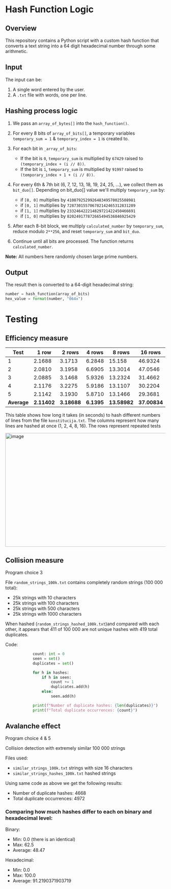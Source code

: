 
# Hash Function Logic

## Overview
This repository contains a Python script with a custom hash function that converts a text string into a 64 digit hexadecimal number through some arithmetic.

## Input
The input can be:  
1. A single word entered by the user.  
2. A `.txt` file with words, one per line.  

## Hashing process logic 
1. We pass an `array_of_bytes[]` into the `hash_function()`.
2. For every 8 bits of  `array_of_bits[]`, a temporary variables `temporary_sum = 1` & `temporary_index = 1` is created to.

3. For each bit in `_array_of_bits`:  
   - If the bit is `0`, `temporary_sum`  is multiplied by `67429` raised to `(temporary_index + (i // 8))`.  
   - If the bit is `1`, `temporary_sum`  is multiplied by `91997` raised to `(temporary_index + 1 + (i // 8))`.  
4. For every 6th & 7th bit (6, 7, 12, 13, 18, 19, 24, 25, …), we collect them as `bit_duo[]`.
   Depending on bit_duo[] value we'll multiply `temporary_sum` by:
    
    -   if `[0, 0]` multiplies by `410079252992648349570025508981`
    -   if `[0, 1]` multiplies by `728730155706782142465312831289`
    -   if `[1, 1]` multiplies by `233246422214829721422450466691`
    -   if `[1, 0]` multiplies by `820249177872665494536846925429`
5. After each 8-bit block, we multiply `calculated_number` by `temporary_sum`, reduce modulo `2**256`, and reset `temporary_sum` and `bit_duo`.  
6. Continue until all bits are processed. The function returns `calculated_number`.


**Note:** All numbers here randomly chosen large prime numbers.
 
## Output
The result then is converted to a 64-digit hexadecimal string:  
```python
number = hash_function(array_of_bits)
hex_value = format(number, "064x")
```
# Testing

## Efficiency measure


| Test    | 1 row  | 2 rows | 4 rows | 8 rows | 16 rows |
|---------|--------|--------|--------|--------|---------|
| 1       | 2.1688 | 3.1713 | 6.2848 | 15.158 | 46.9324 |
| 2       | 2.0810 | 3.1958 | 6.6905 | 13.3014| 47.0546 |
| 3       | 2.0885 | 3.1468 | 5.9326 | 13.2324| 31.4662 |
| 4       | 2.1176 | 3.2275 | 5.9186 | 13.1107| 30.2204 |
| 5       | 2.1142 | 3.1930 | 5.8710 | 13.1466| 29.3681 |
| **Average** | **2.11402** | **3.18688** | **6.1395** | **13.58982** | **37.00834** |

This table shows how long it takes (in seconds) to hash different numbers of lines from the file `konstitucija.txt`.
The columns represent how many lines are hashed at once (1, 2, 4, 8, 16).
The rows represent repeated tests

<img width="637" height="357" alt="image" src="https://github.com/user-attachments/assets/ba04a828-cb95-4275-8dd5-62456f6e5619" />

## Collision measure
Program choice 3

File `random_strings_100k.txt` contains completely random strings (100 000 total):
- 25k strings with 10 characters
- 25k strings with 100 characters
- 25k strings with 500 characters
- 25k strings with 1000 characters

When hashed (`random_strings_hashed_100k.txt`)and compared with each other, it appears that 411 of 100 000 are not unique hashes with 419 total duplicates.

Code:
```python
            count: int = 0
            seen = set()
            duplicates = set()

            for h in hashes:
                if h in seen:
                    count += 1
                    duplicates.add(h)
                else:
                    seen.add(h)

            print(f"Number of duplicate hashes: {len(duplicates)}")
            print(f"Total duplicate occurrences: {count}")

```
## Avalanche effect
Program choice 4 & 5

Collision detection with extremely similar 100 000 strings

Files used: 
- `similar_strings_100k.txt` strings with size 16 characters
-  `similar_strings_hashes_100k.txt` hashed strings

Using same code as above we get the following results:
- Number of duplicate hashes: 4668
- Total duplicate occurrences: 4972


### Comparing how much hashes differ to each on binary and hexadecimal level:


Binary:
- Min: 0.0 (there is an identical)
- Max: 62.5
- Average: 48.47

Hexadecimal:
- Min: 0.0
- Max: 100.0
- Average: 91.2190371903719

